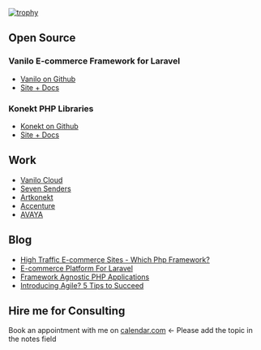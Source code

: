 [![trophy](https://github-profile-trophy.vercel.app/?username=fulopattila122&theme=gruvbox&margin-w=15)](https://github.com/ryo-ma/github-profile-trophy)

## Open Source

### Vanilo E-commerce Framework for Laravel

- [Vanilo on Github](https://github.com/vanilophp)
- [Site + Docs](https://vanilo.io)

### Konekt PHP Libraries

- [Konekt on Github](https://github.com/artkonekt)
- [Site + Docs](https://konekt.dev)

## Work

- [Vanilo Cloud](https://vanilo.cloud)
- [Seven Senders](https://sevensenders.com)
- [Artkonekt](https://artkonekt.com)
- [Accenture](https://accenture.com)
- [AVAYA](https://avaya.com)


## Blog

- [High Traffic E-commerce Sites - Which Php Framework?](https://medium.com/@attilafulop/high-traffic-e-commerce-sites-which-php-framework-32a6817967d)
- [E-commerce Platform For Laravel](https://medium.com/@attilafulop/e-commerce-platform-for-laravel-c09a2bcfe8c6)
- [Framework Agnostic PHP Applications](https://medium.com/@attilafulop/framework-agnostic-php-applications-6d0d622be02c)
- [Introducing Agile? 5 Tips to Succeed](https://medium.com/@attilafulop/introducing-agile-5-tips-to-succeed-34c2cc351a22)

## Hire me for Consulting

Book an appointment with me on [calendar.com](https://www.calendar.com/fulopattila122/timeslot) <- Please add the topic in the notes field
